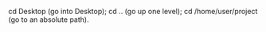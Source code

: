 cd Desktop (go into Desktop); cd .. (go up one level); cd /home/user/project (go to an absolute path).
